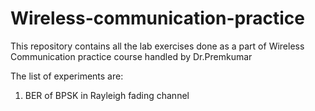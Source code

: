 # Wireless-communication-practice
This repository contains all the lab exercises done as a part of Wireless Communication practice course handled by Dr.Premkumar

The list of experiments are:
1. BER of BPSK in Rayleigh fading channel
